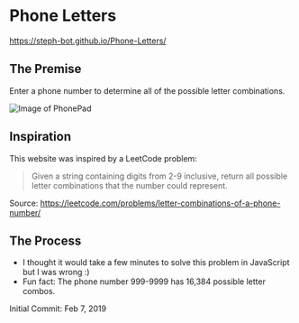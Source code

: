 # Phone Letters

https://steph-bot.github.io/Phone-Letters/

## The Premise
Enter a phone number to determine all of the possible letter combinations. 

![Image of PhonePad](http://upload.wikimedia.org/wikipedia/commons/thumb/7/73/Telephone-keypad2.svg/200px-Telephone-keypad2.svg.png)

## Inspiration

This website was inspired by a LeetCode problem:

> Given a string containing digits from 2-9 inclusive, return all possible letter combinations that the number could represent.

Source: https://leetcode.com/problems/letter-combinations-of-a-phone-number/

## The Process

- I thought it would take a few minutes to solve this problem in JavaScript but I was wrong :)
- Fun fact: The phone number 999-9999 has 16,384 possible letter combos. 





Initial Commit: Feb 7, 2019
